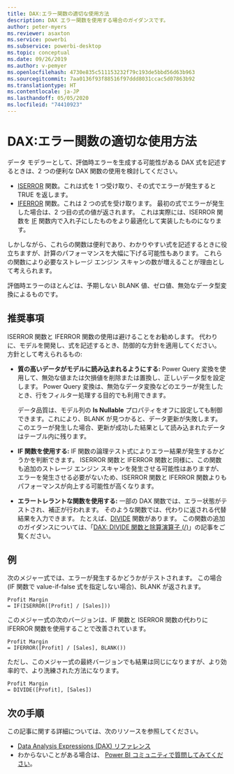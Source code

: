 ```yaml
---
title: DAX:エラー関数の適切な使用方法
description: DAX エラー関数を使用する場合のガイダンスです。
author: peter-myers
ms.reviewer: asaxton
ms.service: powerbi
ms.subservice: powerbi-desktop
ms.topic: conceptual
ms.date: 09/26/2019
ms.author: v-pemyer
ms.openlocfilehash: 4730e835c511153232f79c193de5bbd56d63b963
ms.sourcegitcommit: 7aa0136f93f88516f97ddd8031ccac5d07863b92
ms.translationtype: HT
ms.contentlocale: ja-JP
ms.lasthandoff: 05/05/2020
ms.locfileid: "74410923"
---
```

# <a name="dax-appropriate-use-of-error-functions"></a>DAX:エラー関数の適切な使用方法

データ モデラーとして、評価時エラーを生成する可能性がある DAX 式を記述するときは、2 つの便利な DAX 関数の使用を検討してください。

- [ISERROR](/dax/iserror-function-dax) 関数。これは式を 1 つ受け取り、その式でエラーが発生すると TRUE を返します。
- [IFERROR](/dax/iferror-function-dax) 関数。これは 2 つの式を受け取ります。 最初の式でエラーが発生した場合は、2 つ目の式の値が返されます。 これは実際には、ISERROR 関数を [IF](/dax/if-function-dax) 関数内で入れ子にしたものをより最適化して実装したものになります。

しかしながら、これらの関数は便利であり、わかりやすい式を記述するときに役立ちますが、計算のパフォーマンスを大幅に下げる可能性もあります。 これらの関数により必要なストレージ エンジン スキャンの数が増えることが理由として考えられます。

評価時エラーのほとんどは、予期しない BLANK 値、ゼロ値、無効なデータ型変換によるものです。

## <a name="recommendations"></a>推奨事項

ISERROR 関数と IFERROR 関数の使用は避けることをお勧めします。 代わりに、モデルを開発し、式を記述するとき、防御的な方針を適用してください。 方針として考えられるもの:

- **質の高いデータがモデルに読み込まれるようにする:** Power Query 変換を使用して、無効な値または欠損値を削除または置換し、正しいデータ型を設定します。 Power Query 変換は、無効なデータ変換などのエラーが発生したとき、行をフィルター処理する目的でも利用できます。

    データ品質は、モデル列の **Is Nullable** プロパティをオフに設定しても制御できます。これにより、BLANK が見つかると、データ更新が失敗します。 このエラーが発生した場合、更新が成功した結果として読み込まれたデータはテーブル内に残ります。
- **IF 関数を使用する:** IF 関数の論理テスト式によりエラー結果が発生するかどうかを判断できます。 ISERROR 関数と IFERROR 関数と同様に、この関数も追加のストレージ エンジン スキャンを発生させる可能性はありますが、エラーを発生させる必要がないため、ISERROR 関数と IFERROR 関数よりもパフォーマンスが向上する可能性が高くなります。
- **エラートレラントな関数を使用する:** 一部の DAX 関数では、エラー状態がテストされ、補正が行われます。 そのような関数では、代わりに返される代替結果を入力できます。 たとえば、[DIVIDE](/dax/divide-function-dax) 関数があります。 この関数の追加のガイダンスについては、「[DAX: DIVIDE 関数と除算演算子 (/)](dax-divide-function-operator.md)」の記事をご覧ください。

## <a name="example"></a>例

次のメジャー式では、エラーが発生するかどうかがテストされます。 この場合 (IF 関数で value-if-false 式を指定しない場合)、BLANK が返されます。

```dax
Profit Margin
= IF(ISERROR([Profit] / [Sales]))
```

このメジャー式の次のバージョンは、IF 関数と ISERROR 関数の代わりに IFERROR 関数を使用することで改善されています。

```dax
Profit Margin
= IFERROR([Profit] / [Sales], BLANK())
```

ただし、このメジャー式の最終バージョンでも結果は同じになりますが、より効率的で、より洗練された方法になります。

```dax
Profit Margin
= DIVIDE([Profit], [Sales])
```

## <a name="next-steps"></a>次の手順

この記事に関する詳細については、次のリソースを参照してください。

- [Data Analysis Expressions (DAX) リファレンス](/dax/)
- わからないことがある場合は、 [Power BI コミュニティで質問してみてください](https://community.powerbi.com/)。
